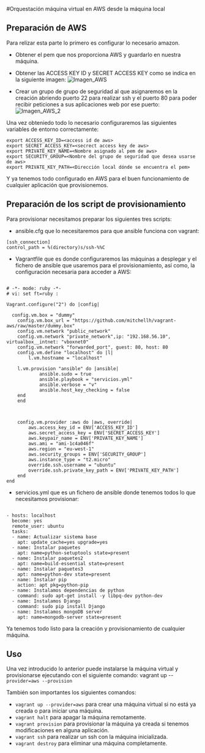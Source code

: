 #Orquestación máquina virtual en AWS desde la máquina local

## Preparación de AWS
Para relizar esta parte lo primero es configurar lo necesario amazon.
- Obtener el pem que nos proporciona AWS y guardarlo en nuestra máquina.
- Obtener las ACCESS KEY ID y SECRET ACCESS KEY como se indica en la siguiente imagen:
![Imagen_AWS](http://i393.photobucket.com/albums/pp14/pmmre/CC/Proyecto/Seleccioacuten_071_zps3sor8sau.png)

- Crear un grupo de grupo de seguridad al que asignaremos en la creación abriendo puerto 22 para realizar ssh y el puerto 80 para poder recibir peticiones a sus aplicaciones web por ese puerto:
![Imagen_AWS_2](http://i393.photobucket.com/albums/pp14/pmmre/CC/Proyecto/Seleccioacuten_072_zpsletqcbg1.png)

Una vez obteniedo todo lo necesario configuraremos las siguientes variables de entorno correctamente:
```
export ACCESS_KEY_ID=<access id de aws>
export SECRET_ACCESS_KEY=<secrect access key de aws>
export PRIVATE_KEY_NAME=<Nombre asignado al pem de aws>
export SECURITY_GROUP=<Nombre del grupo de seguridad que desea usarse de aws>
export PRIVATE_KEY_PATH=<Dirección local dónde se encuentra el pem>
```

Y ya tenemos todo configurado en AWS para el buen funcionamiento de cualquier aplicación que provisionemos.

## Preparación de los script de provisionamiento
Para provisionar necesitamos preparar los siguientes tres scripts:

- ansible.cfg que lo necesitaremos para que ansible funciona con vagrant:
```
[ssh_connection]
control_path = %(directory)s/ssh-%%C
```

- Vagrantfile que es donde configuraremos las máquinas a desplegar y el fichero de ansible que usaremos para el provisionamiento, así como, la configuración necesaria para acceder a AWS:
```

# -*- mode: ruby -*-
# vi: set ft=ruby :

Vagrant.configure("2") do |config|

  config.vm.box = "dummy"
    config.vm.box_url = "https://github.com/mitchellh/vagrant-aws/raw/master/dummy.box"
    config.vm.network "public_network"
    config.vm.network "private_network",ip: "192.168.56.10", virtualbox__intnet: "vboxnet0"
    config.vm.network "forwarded_port", guest: 80, host: 80
    config.vm.define "localhost" do |l|
        l.vm.hostname = "localhost"

	l.vm.provision "ansible" do |ansible|
       		ansible.sudo = true
       		ansible.playbook = "servicios.yml"
        	ansible.verbose = "v"
        	ansible.host_key_checking = false
	end
    end



    config.vm.provider :aws do |aws, override|
        aws.access_key_id = ENV['ACCESS_KEY_ID']
        aws.secret_access_key = ENV['SECRET_ACCESS_KEY']
        aws.keypair_name = ENV['PRIVATE_KEY_NAME']
        aws.ami = "ami-1c4a046f"
        aws.region = "eu-west-1"
        aws.security_groups = ENV['SECURITY_GROUP']
        aws.instance_type = "t2.micro"
        override.ssh.username = "ubuntu"
        override.ssh.private_key_path = ENV['PRIVATE_KEY_PATH']
    end
end
```

- servicios.yml que es un fichero de ansible donde tenemos todos lo que necesitamos provisionar:
```

- hosts: localhost
  become: yes
  remote_user: ubuntu
  tasks:
  - name: Actualizar sistema base
    apt: update_cache=yes upgrade=yes
  - name: Instalar paquetes
    apt: name=python-setuptools state=present
  - name: Instalar paquetes2
    apt: name=build-essential state=present
  - name: Instalar paquetes3
    apt: name=python-dev state=present
  - name: Instalar pip
    action: apt pkg=python-pip
  - name: Instalamos dependencias de python
    command: sudo apt-get install -y libpq-dev python-dev
  - name: Instalamos Django
    command: sudo pip install Django
  - name: Instalamos mongoDB server
    apt: name=mongodb-server state=present
```

Ya tenemos todo listo para la creación y provisionamiento de cualquier máquina.

## Uso
Una vez introducido lo anterior puede instalarse la máquina virtual y provisionarse ejecutando con el siguiente comando: vagrant up --`provider=aws --provision`

También son importantes los siguientes comandos:
- `vagrant up --provider=aws` para crear una máquina virtual si no está ya creada o para iniciar una máquina.
- `vagrant halt` para apagar la máquina remotamente.
- `vagrant provision` para provisionar la máquina ya creada si tenemos modificaciones en alguna aplicación.
- `vagrant ssh` para realizar un ssh con la máquina inicializada.
- `vagrant destroy` para eliminar una máquina completamente.


